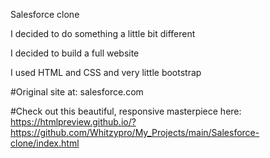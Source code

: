 Salesforce clone

I decided to do something a little bit different

I decided to build a full website

I used HTML and CSS and very little bootstrap

#Original site at: salesforce.com

#Check out this beautiful, responsive masterpiece here: https://htmlpreview.github.io/?https://github.com/Whitzypro/My_Projects/main/Salesforce-clone/index.html
